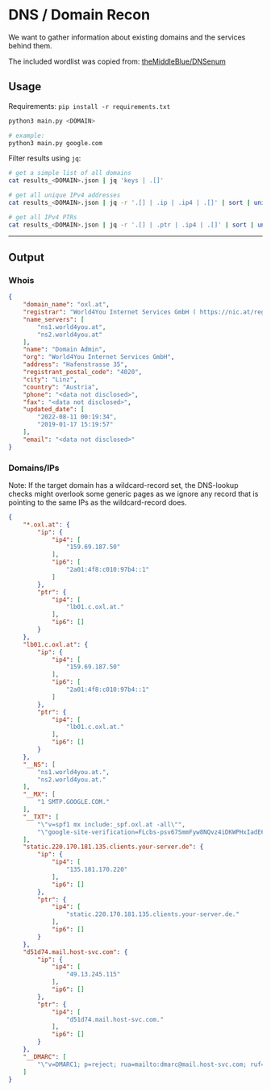 # DNS / Domain Recon

We want to gather information about existing domains and the services behind them.

The included wordlist was copied from: [theMiddleBlue/DNSenum](https://github.com/theMiddleBlue/DNSenum) 

## Usage

Requirements: `pip install -r requirements.txt`

```bash
python3 main.py <DOMAIN>

# example:
python3 main.py google.com
```

Filter results using `jq`:

```bash
# get a simple list of all domains
cat results_<DOMAIN>.json | jq 'keys | .[]'

# get all unique IPv4 addresses
cat results_<DOMAIN>.json | jq -r '.[] | .ip | .ip4 | .[]' | sort | uniq

# get all IPv4 PTRs
cat results_<DOMAIN>.json | jq -r '.[] | .ptr | .ip4 | .[]' | sort | uniq
```

----

## Output

### Whois

```json
{
    "domain_name": "oxl.at",
    "registrar": "World4You Internet Services GmbH ( https://nic.at/registrar/61 )",
    "name_servers": [
        "ns1.world4you.at",
        "ns2.world4you.at"
    ],
    "name": "Domain Admin",
    "org": "World4You Internet Services GmbH",
    "address": "Hafenstrasse 35",
    "registrant_postal_code": "4020",
    "city": "Linz",
    "country": "Austria",
    "phone": "<data not disclosed>",
    "fax": "<data not disclosed>",
    "updated_date": [
        "2022-08-11 00:19:34",
        "2019-01-17 15:19:57"
    ],
    "email": "<data not disclosed>"
}
```

### Domains/IPs

Note: If the target domain has a wildcard-record set, the DNS-lookup checks might overlook some generic pages as we ignore any record that is pointing to the same IPs as the wildcard-record does.

```json
{
    "*.oxl.at": {
        "ip": {
            "ip4": [
                "159.69.187.50"
            ],
            "ip6": [
                "2a01:4f8:c010:97b4::1"
            ]
        },
        "ptr": {
            "ip4": [
                "lb01.c.oxl.at."
            ],
            "ip6": []
        }
    },
    "lb01.c.oxl.at": {
        "ip": {
            "ip4": [
                "159.69.187.50"
            ],
            "ip6": [
                "2a01:4f8:c010:97b4::1"
            ]
        },
        "ptr": {
            "ip4": [
                "lb01.c.oxl.at."
            ],
            "ip6": []
        }
    },
    "__NS": [
        "ns1.world4you.at.",
        "ns2.world4you.at."
    ],
    "__MX": [
        "1 SMTP.GOOGLE.COM."
    ],
    "__TXT": [
        "\"v=spf1 mx include:_spf.oxl.at -all\"",
        "\"google-site-verification=FLcbs-psv67SmmFyw8NQvz4iDKWPHxIadE6C4qhC2_Y\""
    ],
    "static.220.170.181.135.clients.your-server.de": {
        "ip": {
            "ip4": [
                "135.181.170.220"
            ],
            "ip6": []
        },
        "ptr": {
            "ip4": [
                "static.220.170.181.135.clients.your-server.de."
            ],
            "ip6": []
        }
    },
    "d51d74.mail.host-svc.com": {
        "ip": {
            "ip4": [
                "49.13.245.115"
            ],
            "ip6": []
        },
        "ptr": {
            "ip4": [
                "d51d74.mail.host-svc.com."
            ],
            "ip6": []
        }
    },
    "__DMARC": [
        "\"v=DMARC1; p=reject; rua=mailto:dmarc@mail.host-svc.com; ruf=mailto:dmarc@mail.host-svc.com; aspf=s; adkim=s;\""
    ]
}
```

